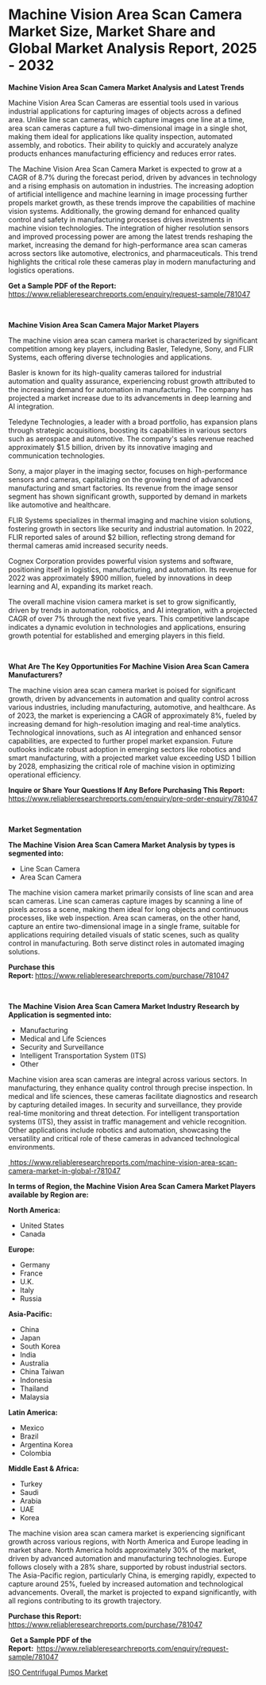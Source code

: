 <p><h1>Machine Vision Area Scan Camera Market Size, Market Share and Global Market Analysis Report, 2025 - 2032</h1></p><p><strong>Machine Vision Area Scan Camera Market Analysis and Latest Trends</strong></p>
<p><p>Machine Vision Area Scan Cameras are essential tools used in various industrial applications for capturing images of objects across a defined area. Unlike line scan cameras, which capture images one line at a time, area scan cameras capture a full two-dimensional image in a single shot, making them ideal for applications like quality inspection, automated assembly, and robotics. Their ability to quickly and accurately analyze products enhances manufacturing efficiency and reduces error rates.</p><p>The Machine Vision Area Scan Camera Market is expected to grow at a CAGR of 8.7% during the forecast period, driven by advances in technology and a rising emphasis on automation in industries. The increasing adoption of artificial intelligence and machine learning in image processing further propels market growth, as these trends improve the capabilities of machine vision systems. Additionally, the growing demand for enhanced quality control and safety in manufacturing processes drives investments in machine vision technologies. The integration of higher resolution sensors and improved processing power are among the latest trends reshaping the market, increasing the demand for high-performance area scan cameras across sectors like automotive, electronics, and pharmaceuticals. This trend highlights the critical role these cameras play in modern manufacturing and logistics operations.</p></p>
<p><strong>Get a Sample PDF of the Report:&nbsp;</strong> <a href="https://www.reliableresearchreports.com/enquiry/request-sample/781047?utm_campaign=3250&utm_medium=2&utm_source=Github&utm_content=ia&utm_term=26032025&utm_id=machine-vision-area-scan-camera">https://www.reliableresearchreports.com/enquiry/request-sample/781047</a></p>
<p>&nbsp;</p>
<p><strong>Machine Vision Area Scan Camera Major Market Players</strong></p>
<p><p>The machine vision area scan camera market is characterized by significant competition among key players, including Basler, Teledyne, Sony, and FLIR Systems, each offering diverse technologies and applications. </p><p>Basler is known for its high-quality cameras tailored for industrial automation and quality assurance, experiencing robust growth attributed to the increasing demand for automation in manufacturing. The company has projected a market increase due to its advancements in deep learning and AI integration.</p><p>Teledyne Technologies, a leader with a broad portfolio, has expansion plans through strategic acquisitions, boosting its capabilities in various sectors such as aerospace and automotive. The company's sales revenue reached approximately $1.5 billion, driven by its innovative imaging and communication technologies.</p><p>Sony, a major player in the imaging sector, focuses on high-performance sensors and cameras, capitalizing on the growing trend of advanced manufacturing and smart factories. Its revenue from the image sensor segment has shown significant growth, supported by demand in markets like automotive and healthcare.</p><p>FLIR Systems specializes in thermal imaging and machine vision solutions, fostering growth in sectors like security and industrial automation. In 2022, FLIR reported sales of around $2 billion, reflecting strong demand for thermal cameras amid increased security needs.</p><p>Cognex Corporation provides powerful vision systems and software, positioning itself in logistics, manufacturing, and automation. Its revenue for 2022 was approximately $900 million, fueled by innovations in deep learning and AI, expanding its market reach.</p><p>The overall machine vision camera market is set to grow significantly, driven by trends in automation, robotics, and AI integration, with a projected CAGR of over 7% through the next five years. This competitive landscape indicates a dynamic evolution in technologies and applications, ensuring growth potential for established and emerging players in this field.</p></p>
<p>&nbsp;</p>
<p><strong>What Are The Key Opportunities For Machine Vision Area Scan Camera Manufacturers?</strong></p>
<p><p>The machine vision area scan camera market is poised for significant growth, driven by advancements in automation and quality control across various industries, including manufacturing, automotive, and healthcare. As of 2023, the market is experiencing a CAGR of approximately 8%, fueled by increasing demand for high-resolution imaging and real-time analytics. Technological innovations, such as AI integration and enhanced sensor capabilities, are expected to further propel market expansion. Future outlooks indicate robust adoption in emerging sectors like robotics and smart manufacturing, with a projected market value exceeding USD 1 billion by 2028, emphasizing the critical role of machine vision in optimizing operational efficiency.</p></p>
<p><strong>Inquire or Share Your Questions If Any Before Purchasing This Report:</strong> <a href="https://www.reliableresearchreports.com/enquiry/pre-order-enquiry/781047?utm_campaign=3250&utm_medium=2&utm_source=Github&utm_content=ia&utm_term=26032025&utm_id=machine-vision-area-scan-camera">https://www.reliableresearchreports.com/enquiry/pre-order-enquiry/781047</a></p>
<p>&nbsp;</p>
<p><strong>Market Segmentation</strong></p>
<p><strong>The Machine Vision Area Scan Camera Market Analysis by types is segmented into:</strong></p>
<p><ul><li>Line Scan Camera</li><li>Area Scan Camera</li></ul></p>
<p><p>The machine vision camera market primarily consists of line scan and area scan cameras. Line scan cameras capture images by scanning a line of pixels across a scene, making them ideal for long objects and continuous processes, like web inspection. Area scan cameras, on the other hand, capture an entire two-dimensional image in a single frame, suitable for applications requiring detailed visuals of static scenes, such as quality control in manufacturing. Both serve distinct roles in automated imaging solutions.</p></p>
<p><strong>Purchase this Report:&nbsp;</strong><a href="https://www.reliableresearchreports.com/purchase/781047?utm_campaign=3250&utm_medium=2&utm_source=Github&utm_content=ia&utm_term=26032025&utm_id=machine-vision-area-scan-camera">https://www.reliableresearchreports.com/purchase/781047</a></p>
<p>&nbsp;</p>
<p><strong>The Machine Vision Area Scan Camera Market Industry Research by Application is segmented into:</strong></p>
<p><ul><li>Manufacturing</li><li>Medical and Life Sciences</li><li>Security and Surveillance</li><li>Intelligent Transportation System (ITS)</li><li>Other</li></ul></p>
<p><p>Machine vision area scan cameras are integral across various sectors. In manufacturing, they enhance quality control through precise inspection. In medical and life sciences, these cameras facilitate diagnostics and research by capturing detailed images. In security and surveillance, they provide real-time monitoring and threat detection. For intelligent transportation systems (ITS), they assist in traffic management and vehicle recognition. Other applications include robotics and automation, showcasing the versatility and critical role of these cameras in advanced technological environments.</p></p>
<p><a href="https://www.reliableresearchreports.com/machine-vision-area-scan-camera-market-in-global-r781047?utm_campaign=3250&utm_medium=2&utm_source=Github&utm_content=ia&utm_term=26032025&utm_id=machine-vision-area-scan-camera">&nbsp;https://www.reliableresearchreports.com/machine-vision-area-scan-camera-market-in-global-r781047</a></p>
<p><strong>In terms of Region, the Machine Vision Area Scan Camera Market Players available by Region are:</strong></p>
<p>
    <p> <strong> North America: </strong>
        <ul>
            <li>United States</li>
            <li>Canada</li>
        </ul>
        </p> 
    <p> <strong> Europe: </strong>
        <ul>
            <li>Germany</li>
            <li>France</li>
            <li>U.K.</li>
            <li>Italy</li>
            <li>Russia</li>
        </ul>
        </p> 
    <p> <strong> Asia-Pacific: </strong>
        <ul>
            <li>China</li>
            <li>Japan</li>
            <li>South Korea</li>
            <li>India</li>
            <li>Australia</li>
            <li>China Taiwan</li>
            <li>Indonesia</li>
            <li>Thailand</li>
            <li>Malaysia</li>
        </ul>
        </p> 
    <p> <strong> Latin America: </strong>
        <ul>
            <li>Mexico</li>
            <li>Brazil</li>
            <li>Argentina Korea</li>
            <li>Colombia</li>
        </ul>
        </p> 
    <p> <strong> Middle East & Africa: </strong>
        <ul>
            <li>Turkey</li>
            <li>Saudi</li>
            <li>Arabia</li>
            <li>UAE</li>
            <li>Korea</li>
        </ul>
    </p>
    </p>
<p><p>The machine vision area scan camera market is experiencing significant growth across various regions, with North America and Europe leading in market share. North America holds approximately 30% of the market, driven by advanced automation and manufacturing technologies. Europe follows closely with a 28% share, supported by robust industrial sectors. The Asia-Pacific region, particularly China, is emerging rapidly, expected to capture around 25%, fueled by increased automation and technological advancements. Overall, the market is projected to expand significantly, with all regions contributing to its growth trajectory.</p></p>
<p><strong>Purchase this Report: </strong><a href="https://www.reliableresearchreports.com/purchase/781047?utm_campaign=3250&utm_medium=2&utm_source=Github&utm_content=ia&utm_term=26032025&utm_id=machine-vision-area-scan-camera">https://www.reliableresearchreports.com/purchase/781047</a></p>
<p>&nbsp;<strong>Get a Sample PDF of the Report:&nbsp;&nbsp;</strong><a href="https://www.reliableresearchreports.com/enquiry/request-sample/781047?utm_campaign=3250&utm_medium=2&utm_source=Github&utm_content=ia&utm_term=26032025&utm_id=machine-vision-area-scan-camera">https://www.reliableresearchreports.com/enquiry/request-sample/781047</a></p>
<p><strong></strong></p>
<p><p><a href="https://github.com/alejnaouare/Market-Research-Report-List-1/blob/main/iso-centrifugal-pumps-market.md?utm_campaign=3250&utm_medium=2&utm_source=Github&utm_content=ia&utm_term=26032025&utm_id=machine-vision-area-scan-camera">ISO Centrifugal Pumps Market</a></p></p>